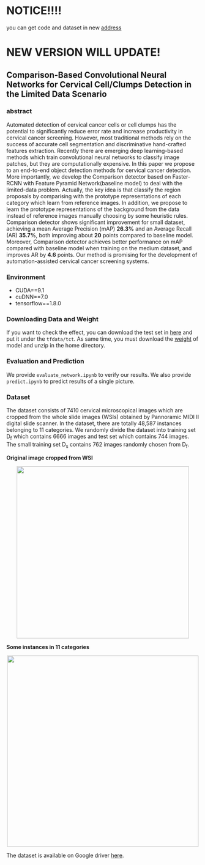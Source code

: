 # NOTICE!!!!
you can get code and dataset in new [address](https://github.com/CVIU-CSU/ComparisonDetector)
# NEW VERSION WILL UPDATE!

## Comparison-Based Convolutional Neural Networks for Cervical Cell/Clumps Detection in the Limited Data Scenario

### abstract
Automated detection of cervical cancer cells or cell clumps has the potential to significantly
 reduce error rate and increase productivity in cervical cancer screening. However, most traditional 
 methods rely on the success of accurate cell segmentation and discriminative hand-crafted features 
 extraction. Recently there are emerging deep learning-based methods which train convolutional neural 
 networks to classify image patches, but they are computationally expensive. In this paper we 
 propose to an end-to-end object detection methods for cervical cancer detection. More importantly, we develop the Comparison detector based on Faster-RCNN with Feature Pyramid Network(baseline model) to deal with 
 the limited-data problem. Actually, the key idea is that classify the region proposals by comparising with the prototype representations of each category which learn from reference images. In addition, we propose to learn the prototype representations of the background
 from the data instead of reference images manually choosing by some heuristic rules. Comparison detector shows significant improvement for small dataset, achieving a mean Average Precision (mAP) __26.3%__ and an Average Recall (AR) __35.7%__,
 both improving about __20__ points compared to baseline model. Moreover, Comparison detector achieves better performance on mAP compared with baseline model when training on the medium dataset, and improves AR by __4.6__ points. Our method is promising for the development of automation-assisted cervical cancer screening systems.

### Environment
* CUDA==9.1
* cuDNN==7.0
* tensorflow==1.8.0

### Downloading Data and Weight
If you want to check the effect, you can download the test set in [here](https://pan.baidu.com/s/1BYU3DsX8J8AiaKbE43Iqgw) and put it under the `tfdata/tct`. As same time, you must download the [weight](https://pan.baidu.com/s/1fC3fsKzwfGxq7BxvMjzC1Q) of model and unzip in the home directory.

### Evaluation and Prediction

We provide `evaluate_network.ipynb` to verify our results. We also provide `predict.ipynb` to predict results of a single picture.

### Dataset
The dataset consists of 7410 cervical microscopical images which are cropped from the whole slide images (WSIs) obtained by Pannoramic MIDI II digital slide scanner. In the dataset, there are totally 48,587 instances belonging to 11 categories. We randomly divide the dataset into training set D<sub>f</sub> which contains 6666 images and test set which contains 744 images. The small training set D<sub>s</sub> contains 762 images randomly chosen from D<sub>f</sub>.

__Original image cropped from WSI__
<p align="center">
  <img width="450" src="https://github.com/kuku-sichuan/ComparisonDetector/blob/master/images/README/orig.jpg" />
</p>

__Some instances in 11 categories__
<p align="center">
  <img width="500" src="https://github.com/kuku-sichuan/ComparisonDetector/blob/master/images/README/categories.png" />
</p>

The dataset is available on Google driver [here](https://drive.google.com/drive/folders/1YzPkv6rHLNQXA6QmEUoCl9mWV9fQFsik).
